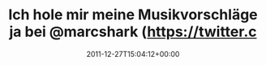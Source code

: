 ---
retweeted: false
source: <a href="http://itunes.apple.com/us/app/twitter/id409789998?mt=12" rel="nofollow">Twitter
  for Mac</a>
entities:
  hashtags: []
  symbols: []
  user_mentions:
  - name: Marc Böttler
    screen_name: marcshark
    indices:
    - '42'
    - '52'
    id_str: '15440623'
    id: '15440623'
  urls: []
display_text_range:
- '0'
- '55'
favorite_count: '0'
id_str: '151679781535105024'
truncated: false
retweet_count: '0'
id: '151679781535105024'
created_at: Tue Dec 27 15:04:12 +0000 2011
favorited: false
full_text: Ich hole mir meine Musikvorschläge ja bei [@marcshark](https://twitter.com/marcshark).fm
lang: de
tags:
- pesos/twitter
date: '2011-12-27T15:04:12+00:00'
src: https://twitter.com/bascht/status/151679781535105024
original_url: https://twitter.com/bascht/status/151679781535105024
type: twitter_tweet
text: Ich hole mir meine Musikvorschläge ja bei [@marcshark](https://twitter.com/marcshark).fm
title: Ich hole mir meine Musikvorschläge ja bei @marcshark (https://twitter.c

---